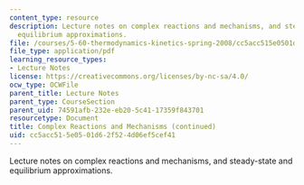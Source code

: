 ```yaml
---
content_type: resource
description: Lecture notes on complex reactions and mechanisms, and steady-state and
  equilibrium approximations.
file: /courses/5-60-thermodynamics-kinetics-spring-2008/cc5acc515e0501d62f524d06ef5cef41_lec_32.pdf
file_type: application/pdf
learning_resource_types:
- Lecture Notes
license: https://creativecommons.org/licenses/by-nc-sa/4.0/
ocw_type: OCWFile
parent_title: Lecture Notes
parent_type: CourseSection
parent_uid: 74591afb-232e-eb20-5c41-17359f843701
resourcetype: Document
title: Complex Reactions and Mechanisms (continued)
uid: cc5acc51-5e05-01d6-2f52-4d06ef5cef41
---
```

Lecture notes on complex reactions and mechanisms, and steady-state and equilibrium approximations.